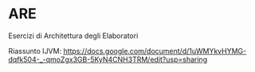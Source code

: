 # ARE
Esercizi di Architettura degli Elaboratori

Riassunto IJVM: https://docs.google.com/document/d/1uWMYkvHYMG-dqfk504-_-qmoZgx3GB-5KyN4CNH3TRM/edit?usp=sharing
